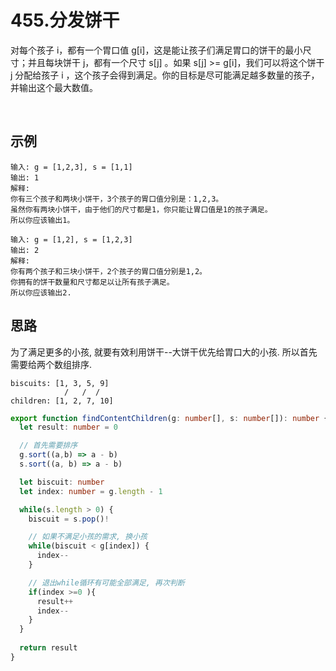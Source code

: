 # 455.分发饼干 

对每个孩子 i，都有一个胃口值 g[i]，这是能让孩子们满足胃口的饼干的最小尺寸；并且每块饼干 j，都有一个尺寸 s[j] 。如果 s[j] >= g[i]，我们可以将这个饼干 j 分配给孩子 i ，这个孩子会得到满足。你的目标是尽可能满足越多数量的孩子，并输出这个最大数值。

 
## 示例
```
输入: g = [1,2,3], s = [1,1]
输出: 1
解释: 
你有三个孩子和两块小饼干，3个孩子的胃口值分别是：1,2,3。
虽然你有两块小饼干，由于他们的尺寸都是1，你只能让胃口值是1的孩子满足。
所以你应该输出1。
```

```
输入: g = [1,2], s = [1,2,3]
输出: 2
解释: 
你有两个孩子和三块小饼干，2个孩子的胃口值分别是1,2。
你拥有的饼干数量和尺寸都足以让所有孩子满足。
所以你应该输出2.
```

## 思路 

为了满足更多的小孩, 就要有效利用饼干--大饼干优先给胃口大的小孩. 所以首先需要给两个数组排序.

```
biscuits: [1, 3, 5, 9]
            /   /  /
children: [1, 2, 7, 10]
```

```typescript
export function findContentChildren(g: number[], s: number[]): number {
  let result: number = 0 

  // 首先需要排序 
  g.sort((a,b) => a - b)
  s.sort((a, b) => a - b)

  let biscuit: number 
  let index: number = g.length - 1

  while(s.length > 0) {
    biscuit = s.pop()!

    // 如果不满足小孩的需求, 换小孩
    while(biscuit < g[index]) {
      index--
    }

    // 退出while循环有可能全部满足, 再次判断
    if(index >=0 ){
      result++
      index--
    }
  }
  
  return result
}
```
